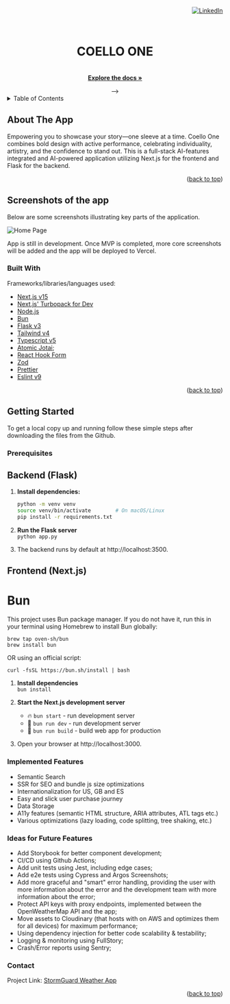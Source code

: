 <div id="top"></div>
<div align="right">

[![LinkedIn][linkedin-shield]][linkedin-url]

</div>
<br />
<div align="center">

  <h1 align="center">COELLO ONE</h1>

  <p align="center">
    <br />
    <a href="https://github.com/dtoxvanilla1991/stormguard"><strong>Explore the docs »</strong></a>
  </p> -->
</div>

<!-- TABLE OF CONTENTS -->
<details>
  <summary>Table of Contents</summary>
  <ol>
    <li>
      <a href="#about-the-app">About The Project</a>
      <ul>
        <li><a href="#built-with">Built With</a></li>
      </ul>
    </li>
    <li>
      <a href="#getting-started">Getting Started</a>
      <ul>
        <li><a href="#prerequisites">Prerequisites</a></li>
      </ul>
    </li>
    <li><a href="#contact">Contact</a></li>
  </ol>
</details>

<!-- ABOUT THE PROJECT -->

## About The App

Empowering you to showcase your story—one sleeve at a time. Coello One combines bold design with active performance, celebrating individuality, artistry, and the confidence to stand out.
This is a full-stack AI-features integrated and AI-powered application utilizing Next.js for the frontend and Flask for the backend.

<p align="right">(<a href="#top">back to top</a>)</p>

## Screenshots of the app

Below are some screenshots illustrating key parts of the application.

![Home Page](https://github.com/user-attachments/assets/c7add38d-8c5d-4fd4-941c-e28a0654aea9)

App is still in development. Once MVP is completed, more core screenshots will be added and the app will be deployed to Vercel.

### Built With

Frameworks/libraries/languages used:

- [Next.js v15](https://nextjs.org/)
- [Next.js' Turbopack for Dev](https://nextjs.org/docs/app/api-reference/turbopack)
- [Node.js](https://nodejs.org/en/)
- [Bun](https://bun.sh/)
- [Flask v3](https://flask.palletsprojects.com/en/stable/)
- [Tailwind v4](https://tailwindcss.com/)
- [Typescript v5](https://www.typescriptlang.org/)
- [Atomic Jotai](https://jotai.org/);
- [React Hook Form](https://react-hook-form.com/)
- [Zod](https://zod.dev/)
- [Prettier](https://prettier.io/)
- [Eslint v9](https://eslint.org/)

<p align="right">(<a href="#top">back to top</a>)</p>

## Getting Started

To get a local copy up and running follow these simple steps after downloading the files from the Github.

### Prerequisites

## Backend (Flask)
1. **Install dependencies:**
   ```bash
   python -m venv venv
   source venv/bin/activate        # On macOS/Linux
   pip install -r requirements.txt
   ```
2. **Run the Flask server**  
   ```python app.py```

3. The backend runs by default at http://localhost:3500.

## Frontend (Next.js)

# Bun
This project uses Bun package manager. If you do not have it, run this in your terminal using Homebrew to install Bun globally:

```
brew tap oven-sh/bun
brew install bun
```
OR using an official script:
```
curl -fsSL https://bun.sh/install | bash
```

1. **Install dependencies**  
   ```bun install```

2. **Start the Next.js development server**  
     - 🔥 `bun start` - run development server
     - 🔧 `bun run dev` - run development server
     - 🔧 `bun run build` - build web app for production
 

3. Open your browser at http://localhost:3000.

### Implemented Features

- Semantic Search
- SSR for SEO and bundle js size optimizations
- Internationalization for US, GB and ES
- Easy and slick user purchase journey
- Data Storage
- A11y features (semantic HTML structure, ARIA attributes, ATL tags etc.)
- Various optimizations (lazy loading, code splitting, tree shaking, etc.)

### Ideas for Future Features

- Add Storybook for better component development;
- CI/CD using Github Actions;
- Add unit tests using Jest, including edge cases;
- Add e2e tests using Cypress and Argos Screenshots;
- Add more graceful and "smart" error handling, providing the user with more information about the error and the development team with more information about the error;
- Protect API keys with proxy endpoints, implemented between the OpenWeatherMap API and the app;
- Move assets to Cloudinary (that hosts with on AWS and optimizes them for all devices) for maximum performance;
- Using dependency injection for better code scalability & testability;
- Logging & monitoring using FullStory;
- Crash/Error reports using Sentry;

### Contact

Project Link: [StormGuard Weather App](https://github.com/dtoxvanilla1991/coello-one)

<p align="right">(<a href="#top">back to top</a>)</p>

[linkedin-shield]: https://img.shields.io/badge/-LinkedIn-black.svg?style=for-the-badge&logo=linkedin&colorB=555
[linkedin-url]: https://linkedin.com/in/yuri-avdijevski

